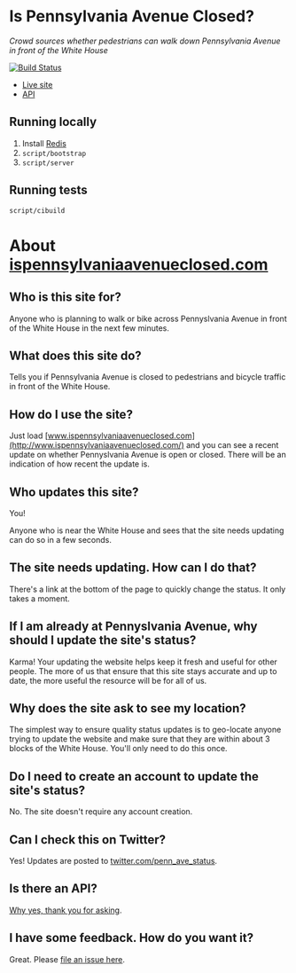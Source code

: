 # Is Pennsylvania Avenue Closed?

*Crowd sources whether pedestrians can walk down Pennsylvania Avenue in front of the White House*

[![Build Status](https://travis-ci.org/benbalter/is-pennsylvania-avenue-closed.svg?branch=master)](https://travis-ci.org/benbalter/is-pennsylvania-avenue-closed)

* [Live site](http://www.ispennsylvaniaavenueclosed.com/)
* [API](http://www.ispennsylvaniaavenueclosed.com/api)

## Running locally

1. Install [Redis](http://redis.io/)
2. `script/bootstrap`
3. `script/server`

## Running tests

`script/cibuild`

# About [ispennsylvaniaavenueclosed.com](http://www.ispennsylvaniaavenueclosed.com/)

## Who is this site for?  

Anyone who is planning to walk or bike across Pennyslvania Avenue in front of the White House in the next few minutes.  

## What does this site do?  

Tells you if Pennsylvania Avenue is closed to pedestrians and bicycle traffic in front of the White House.  

## How do I use the site?  

Just load [www.ispennsylvaniaavenueclosed.com](http://www.ispennsylvaniaavenueclosed.com/) and you can see a recent update on whether Pennyslvania Avenue is open or closed.  There will be an indication of how recent the update is.  

## Who updates this site?  

You!  

Anyone who is near the White House and sees that the site needs updating can do so in a few seconds.

## The site needs updating.  How can I do that?  

There's a link at the bottom of the page to quickly change the status.  It only takes a moment.  

## If I am already at Pennyslvania Avenue, why should I update the site's status?  

Karma!  Your updating the website helps keep it fresh and useful for other people.   The more of us that ensure that this site stays accurate and up to date, the more useful the resource will be for all of us.  

## Why does the site ask to see my location?  

The simplest way to ensure quality status updates is to geo-locate anyone trying to update the website and make sure that they are within about 3 blocks of the White House.   You'll only need to do this once.  

## Do I need to create an account to update the site's status?  

No.  The site doesn't require any account creation.  

## Can I check this on Twitter?  

Yes!  Updates are posted to [twitter.com/penn_ave_status](https://twitter.com/penn_ave_status).

## Is there an API?  

[Why yes, thank you for asking](http://www.ispennsylvaniaavenueclosed.com/api).  

## I have some feedback.  How do you want it?  

Great.  Please [file an issue here](https://github.com/benbalter/is-pennsylvania-avenue-closed/issues).  

